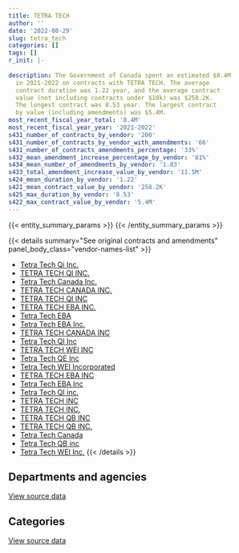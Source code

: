 ```yaml
---
title: TETRA TECH
author: ''
date: '2022-08-29'
slug: tetra_tech
categories: []
tags: []
r_init: |-
  
description: The Government of Canada spent an estimated $8.4M
  in 2021-2022 on contracts with TETRA TECH. The average
  contract duration was 1.22 year, and the average contract
  value (not including contracts under $10k) was $258.2K.
  The longest contract was 8.53 year. The largest contract
  by value (including amendments) was $5.4M.
most_recent_fiscal_year_total: '8.4M'
most_recent_fiscal_year_year: '2021-2022'
s431_number_of_contracts_by_vendor: '200'
s431_number_of_contracts_by_vendor_with_amendments: '66'
s431_number_of_contracts_amendments_percentage: '33%'
s432_mean_amendment_increase_percentage_by_vendor: '81%'
s434_mean_number_of_amendments_by_vendor: '1.83'
s433_total_amendment_increase_value_by_vendor: '11.5M'
s424_mean_duration_by_vendor: '1.22'
s421_mean_contract_value_by_vendor: '258.2K'
s425_max_duration_by_vendor: '8.53'
s422_max_contract_value_by_vendor: '5.4M'
---
```


<script src="/rmarkdown-libs/htmlwidgets/htmlwidgets.js"></script>
<link href="/rmarkdown-libs/datatables-css/datatables-crosstalk.css" rel="stylesheet" />
<script src="/rmarkdown-libs/datatables-binding/datatables.js"></script>
<script src="/rmarkdown-libs/jquery/jquery-3.6.0.min.js"></script>
<link href="/rmarkdown-libs/dt-core-bootstrap/css/dataTables.bootstrap.min.css" rel="stylesheet" />
<link href="/rmarkdown-libs/dt-core-bootstrap/css/dataTables.bootstrap.extra.css" rel="stylesheet" />
<script src="/rmarkdown-libs/dt-core-bootstrap/js/jquery.dataTables.min.js"></script>
<script src="/rmarkdown-libs/dt-core-bootstrap/js/dataTables.bootstrap.min.js"></script>
<link href="/rmarkdown-libs/crosstalk/css/crosstalk.min.css" rel="stylesheet" />
<script src="/rmarkdown-libs/crosstalk/js/crosstalk.min.js"></script>
<script src="/rmarkdown-libs/htmlwidgets/htmlwidgets.js"></script>
<link href="/rmarkdown-libs/datatables-css/datatables-crosstalk.css" rel="stylesheet" />
<script src="/rmarkdown-libs/datatables-binding/datatables.js"></script>
<script src="/rmarkdown-libs/jquery/jquery-3.6.0.min.js"></script>
<link href="/rmarkdown-libs/dt-core-bootstrap/css/dataTables.bootstrap.min.css" rel="stylesheet" />
<link href="/rmarkdown-libs/dt-core-bootstrap/css/dataTables.bootstrap.extra.css" rel="stylesheet" />
<script src="/rmarkdown-libs/dt-core-bootstrap/js/jquery.dataTables.min.js"></script>
<script src="/rmarkdown-libs/dt-core-bootstrap/js/dataTables.bootstrap.min.js"></script>
<link href="/rmarkdown-libs/crosstalk/css/crosstalk.min.css" rel="stylesheet" />
<script src="/rmarkdown-libs/crosstalk/js/crosstalk.min.js"></script>

{{< entity_summary_params >}}
{{< /entity_summary_params >}}

{{< details summary="See original contracts and amendments" panel_body_class="vendor-names-list" >}}
- [Tetra Tech Qi Inc.](https://search.open.canada.ca/en/ct/?sort=contract_value_f%20desc&page=1&search_text=%22Tetra%20Tech%20Qi%20Inc.%22)
- [TETRA TECH QI INC.](https://search.open.canada.ca/en/ct/?sort=contract_value_f%20desc&page=1&search_text=%22TETRA%20TECH%20QI%20INC.%22)
- [Tetra Tech Canada Inc.](https://search.open.canada.ca/en/ct/?sort=contract_value_f%20desc&page=1&search_text=%22Tetra%20Tech%20Canada%20Inc.%22)
- [TETRA TECH CANADA INC.](https://search.open.canada.ca/en/ct/?sort=contract_value_f%20desc&page=1&search_text=%22TETRA%20TECH%20CANADA%20INC.%22)
- [TETRA TECH QI INC](https://search.open.canada.ca/en/ct/?sort=contract_value_f%20desc&page=1&search_text=%22TETRA%20TECH%20QI%20INC%22)
- [TETRA TECH EBA INC.](https://search.open.canada.ca/en/ct/?sort=contract_value_f%20desc&page=1&search_text=%22TETRA%20TECH%20EBA%20INC.%22)
- [Tetra Tech EBA](https://search.open.canada.ca/en/ct/?sort=contract_value_f%20desc&page=1&search_text=%22Tetra%20Tech%20EBA%22)
- [Tetra Tech EBA Inc.](https://search.open.canada.ca/en/ct/?sort=contract_value_f%20desc&page=1&search_text=%22Tetra%20Tech%20EBA%20Inc.%22)
- [TETRA TECH CANADA INC](https://search.open.canada.ca/en/ct/?sort=contract_value_f%20desc&page=1&search_text=%22TETRA%20TECH%20CANADA%20INC%22)
- [Tetra Tech QI Inc](https://search.open.canada.ca/en/ct/?sort=contract_value_f%20desc&page=1&search_text=%22Tetra%20Tech%20QI%20Inc%22)
- [TETRA TECH WEI INC](https://search.open.canada.ca/en/ct/?sort=contract_value_f%20desc&page=1&search_text=%22TETRA%20TECH%20WEI%20INC%22)
- [Tetra Tech QE Inc](https://search.open.canada.ca/en/ct/?sort=contract_value_f%20desc&page=1&search_text=%22Tetra%20Tech%20QE%20Inc%22)
- [Tetra Tech WEI Incorporated](https://search.open.canada.ca/en/ct/?sort=contract_value_f%20desc&page=1&search_text=%22Tetra%20Tech%20WEI%20Incorporated%22)
- [TETRA TECH EBA INC](https://search.open.canada.ca/en/ct/?sort=contract_value_f%20desc&page=1&search_text=%22TETRA%20TECH%20EBA%20INC%22)
- [Tetra Tech EBA Inc](https://search.open.canada.ca/en/ct/?sort=contract_value_f%20desc&page=1&search_text=%22Tetra%20Tech%20EBA%20Inc%22)
- [Tetra Tech QI inc.](https://search.open.canada.ca/en/ct/?sort=contract_value_f%20desc&page=1&search_text=%22Tetra%20Tech%20QI%20inc.%22)
- [TETRA TECH INC](https://search.open.canada.ca/en/ct/?sort=contract_value_f%20desc&page=1&search_text=%22TETRA%20TECH%20INC%22)
- [TETRA TECH INC.](https://search.open.canada.ca/en/ct/?sort=contract_value_f%20desc&page=1&search_text=%22TETRA%20TECH%20INC.%22)
- [TETRA TECH QB INC](https://search.open.canada.ca/en/ct/?sort=contract_value_f%20desc&page=1&search_text=%22TETRA%20TECH%20QB%20INC%22)
- [TETRA TECH QB INC.](https://search.open.canada.ca/en/ct/?sort=contract_value_f%20desc&page=1&search_text=%22TETRA%20TECH%20QB%20INC.%22)
- [Tetra Tech Canada](https://search.open.canada.ca/en/ct/?sort=contract_value_f%20desc&page=1&search_text=%22Tetra%20Tech%20Canada%22)
- [Tetra Tech QB inc](https://search.open.canada.ca/en/ct/?sort=contract_value_f%20desc&page=1&search_text=%22Tetra%20Tech%20QB%20inc%22)
- [Tetra Tech WEI Inc.](https://search.open.canada.ca/en/ct/?sort=contract_value_f%20desc&page=1&search_text=%22Tetra%20Tech%20WEI%20Inc.%22)
{{< /details >}}

## Departments and agencies

<div id="htmlwidget-1" style="width:100%;height:auto;" class="datatables html-widget"></div>
<script type="application/json" data-for="htmlwidget-1">{"x":{"style":"bootstrap","filter":"none","vertical":false,"data":[["<a href=\"/departments/aafc-aac/\">Agriculture and Agri-Food Canada<\/a>","<a href=\"/departments/aandc-aadnc/\">Crown-Indigenous Relations and Northern Affairs Canada<\/a>","<a href=\"/departments/csc-scc/\">Correctional Service of Canada<\/a>","<a href=\"/departments/dfo-mpo/\">Fisheries and Oceans Canada<\/a>","<a href=\"/departments/dnd-mdn/\">National Defence<\/a>","<a href=\"/departments/ec/\">Environment and Climate Change Canada<\/a>","<a href=\"/departments/infc/\">Infrastructure Canada<\/a>","<a href=\"/departments/nrc-cnrc/\">National Research Council Canada<\/a>","<a href=\"/departments/nrcan-rncan/\">Natural Resources Canada<\/a>","<a href=\"/departments/pc/\">Parks Canada<\/a>","<a href=\"/departments/pwgsc-tpsgc/\">Public Services and Procurement Canada<\/a>","<a href=\"/departments/rcmp-grc/\">Royal Canadian Mounted Police<\/a>","<a href=\"/departments/tc/\">Transport Canada<\/a>"],[4095.99,118143.81,140516.19,556593.75,null,null,39713.74,null,0,190198.64,7530309.61,null,17640],[6826.64,159752.83,40752.9,1009675.36,null,13653.29,63196.64,null,0,82179.35,8058583.23,null,null],[null,205922.85,10132.55,376910.49,null,35759.07,88755.54,null,0,1943357.07,6567050.85,10500,null],[null,null,65487.35,103859.41,39090.26,39954.47,158860.92,44840.25,108964.06,2169456.35,5664347.84,null,null]],"container":"<table class=\"table table-striped table-hover row-border order-column display\">\n  <thead>\n    <tr>\n      <th>Department<\/th>\n      <th>2018-2019<\/th>\n      <th>2019-2020<\/th>\n      <th>2020-2021<\/th>\n      <th>2021-2022<\/th>\n    <\/tr>\n  <\/thead>\n<\/table>","options":{"order":[[4,"desc"]],"pageLength":10,"autoWidth":true,"columnDefs":[{"targets":1,"render":"function(data, type, row, meta) {\n    return type !== 'display' ? data : DTWidget.formatCurrency(data, \"$\", 2, 3, \",\", \".\", true, null);\n  }"},{"targets":2,"render":"function(data, type, row, meta) {\n    return type !== 'display' ? data : DTWidget.formatCurrency(data, \"$\", 2, 3, \",\", \".\", true, null);\n  }"},{"targets":3,"render":"function(data, type, row, meta) {\n    return type !== 'display' ? data : DTWidget.formatCurrency(data, \"$\", 2, 3, \",\", \".\", true, null);\n  }"},{"targets":4,"render":"function(data, type, row, meta) {\n    return type !== 'display' ? data : DTWidget.formatCurrency(data, \"$\", 2, 3, \",\", \".\", true, null);\n  }"},{"width":"16%","targets":[1,2,3,4]},{"className":"dt-right","targets":[1,2,3,4]}],"orderClasses":false}},"evals":["options.columnDefs.0.render","options.columnDefs.1.render","options.columnDefs.2.render","options.columnDefs.3.render"],"jsHooks":[]}</script>
<p class="text-right">
<a href="https://github.com/GoC-Spending/contracts-data/tree/main/data/out/vendors/tetra_tech/summary_by_fiscal_year_by_department.csv" class="source-data-link btn btn-link">View source data</a>
</p>

## Categories

<div id="htmlwidget-2" style="width:100%;height:auto;" class="datatables html-widget"></div>
<script type="application/json" data-for="htmlwidget-2">{"x":{"style":"bootstrap","filter":"none","vertical":false,"data":[["<a href=\"/categories/facilities_and_construction/\">Facilities and construction<\/a>","<a href=\"/categories/professional_services/\">Professional services<\/a>","<a href=\"/categories/transportation_and_logistics/\">Transportation and logistics<\/a>","<a href=\"/categories/travel/\">Travel<\/a>"],[8409215.68,179807.74,8188.3,null],[9254311.97,159752.83,20555.45,null],[8970974.94,267413.48,null,null],[8079884.61,192447.75,13564.49,108964.06]],"container":"<table class=\"table table-striped table-hover row-border order-column display\">\n  <thead>\n    <tr>\n      <th>Category<\/th>\n      <th>2018-2019<\/th>\n      <th>2019-2020<\/th>\n      <th>2020-2021<\/th>\n      <th>2021-2022<\/th>\n    <\/tr>\n  <\/thead>\n<\/table>","options":{"order":[[4,"desc"]],"dom":"t","pageLength":30,"autoWidth":true,"columnDefs":[{"targets":1,"render":"function(data, type, row, meta) {\n    return type !== 'display' ? data : DTWidget.formatCurrency(data, \"$\", 2, 3, \",\", \".\", true, null);\n  }"},{"targets":2,"render":"function(data, type, row, meta) {\n    return type !== 'display' ? data : DTWidget.formatCurrency(data, \"$\", 2, 3, \",\", \".\", true, null);\n  }"},{"targets":3,"render":"function(data, type, row, meta) {\n    return type !== 'display' ? data : DTWidget.formatCurrency(data, \"$\", 2, 3, \",\", \".\", true, null);\n  }"},{"targets":4,"render":"function(data, type, row, meta) {\n    return type !== 'display' ? data : DTWidget.formatCurrency(data, \"$\", 2, 3, \",\", \".\", true, null);\n  }"},{"width":"16%","targets":[1,2,3,4]},{"className":"dt-right","targets":[1,2,3,4]}],"orderClasses":false,"lengthMenu":[10,25,30,50,100]}},"evals":["options.columnDefs.0.render","options.columnDefs.1.render","options.columnDefs.2.render","options.columnDefs.3.render"],"jsHooks":[]}</script>
<p class="text-right">
<a href="https://github.com/GoC-Spending/contracts-data/tree/main/data/out/vendors/tetra_tech/summary_by_fiscal_year_by_category.csv" class="source-data-link btn btn-link">View source data</a>
</p>
